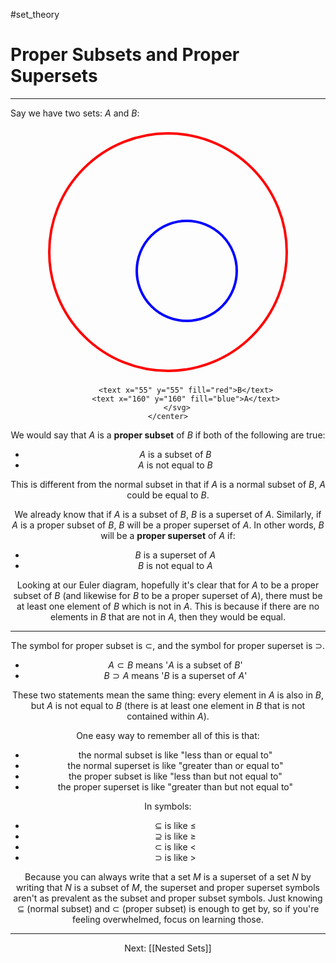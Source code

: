 #set_theory 

# Proper Subsets and Proper Supersets

---

Say we have two sets: $A$ and $B$:

<html>
	<center>
		<svg width="400" height="400">
			<circle cx="200" cy="200" r="190" stroke="red" stroke-width="4" fill="none"/>
			<circle cx="230" cy="230" r="80" stroke="blue" stroke-width="4" fill="none"/>
			
			<text x="55" y="55" fill="red">B</text>
			<text x="160" y="160" fill="blue">A</text>
		</svg>
	</center>
</html>

We would say that $A$ is a **proper subset** of $B$ if both of the following are true:

- $A$ is a subset of $B$
- $A$ is not equal to $B$

This is different from the normal subset in that if $A$ is a normal subset of $B$, $A$ could be equal to $B$.

We already know that if $A$ is a subset of $B$, $B$ is a superset of $A$. Similarly, if $A$ is a proper subset of $B$, $B$ will be a proper superset of $A$. In other words, $B$ will be a **proper superset** of $A$ if:

- $B$ is a superset of $A$
- $B$ is not equal to $A$

Looking at our Euler diagram, hopefully it's clear that for $A$ to be a proper subset of $B$ (and likewise for $B$ to be a proper superset of $A$), there must be at least one element of $B$ which is not in $A$. This is because if there are no elements in $B$ that are not in $A$, then they would be equal.

---

The symbol for proper subset is $\subset$, and the symbol for proper superset is $\supset$.

- $A \subset B$ means '$A$ is a subset of $B$'
- $B \supset A$ means '$B$ is a superset of $A$'

These two statements mean the same thing: every element in $A$ is also in $B$, but $A$ is not equal to $B$ (there is at least one element in $B$ that is not contained within $A$).

One easy way to remember all of this is that:

- the normal subset is like "less than or equal to"
- the normal superset is like "greater than or equal to"
- the proper subset is like "less than but not equal to"
- the proper superset is like "greater than but not equal to"

In symbols:

- $\subseteq$ is like $\le$
- $\supseteq$ is like $\ge$
- $\subset$ is like $\lt$
- $\supset$ is like $\gt$

Because you can always write that a set $M$ is a superset of a set $N$ by writing that $N$ is a subset of $M$, the superset and proper superset symbols aren't as prevalent as the subset and proper subset symbols. Just knowing $\subseteq$ (normal subset) and $\subset$ (proper subset) is enough to get by, so if you're feeling overwhelmed, focus on learning those.

---

Next: [[Nested Sets]]